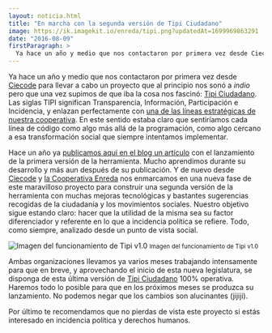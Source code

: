 ```yaml
---
layout: noticia.html
title: "En marcha con la segunda versión de Tipi Ciudadano"
image: https://ik.imagekit.io/enreda/tipi.png?updatedAt=1699969863291
date: "2016-08-09"
firstParagraph: >
  Ya hace un año y medio que nos contactaron por primera vez desde Ciecode para llevar a cabo un proyecto que al principio nos sonó a indio pero que una vez supimos de que iba la cosa nos fascinó: Tipi Ciudadano. Las siglas TIPI significan Transparencia, Información, Participación e Incidencia, y enlazan perfectamente con una de las líneas estratégicas de nuestra cooperativa.
---
```


Ya hace un año y medio que nos contactaron por primera vez desde [Ciecode](http://www.unmundosalvadorsoler.org/ciecode/) para llevar a cabo un proyecto que al principio nos sonó a *indio* pero que una vez supimos de que iba la cosa nos fascinó: [Tipi Ciudadano](http://tipiciudadano.es/). Las siglas TIPI significan Transparencia, Información, Participación e Incidencia, y enlazan perfectamente con [una de las líneas estratégicas de nuestra cooperativa](http://enreda.coop/lineas/transparencia-y-participacion/). En este sentido estaba claro que sentiríamos cada línea de código como algo más allá de la programación, como algo cercano a esa transformación social que siempre intentamos implementar.

Hace un año ya [publicamos aquí en el blog un artículo](http://blog.enreda.coop/tipi-control-ciudadano-transparencia-y-participacion/) con el lanzamiento de la primera versión de la herramienta. Mucho aprendimos durante su desarrollo y más aun después de su publicación. Y de nuevo desde [Ciecode](http://www.unmundosalvadorsoler.org/ciecode/) y [la Cooperativa Enreda](http://enreda.coop) nos enmarcamos en una nueva fase de este maravilloso proyecto para construir una segunda versión de la herramienta con muchas mejoras tecnológicas y bastantes sugerencias recogidas de la ciudadanía y los movimientos  sociales. Nuestro objetivo sigue estando claro: hacer que la utilidad de la misma sea su factor diferenciador y referente en lo que a incidencia política se refiere. Todo, como siempre, analizado desde un punto de vista social.

![Imagen del funcionamiento de Tipi v1.0](https://ik.imagekit.io/enreda/tipo-funcionamiento.jpg?updatedAt=1699970893397)
<small>Imagen del funcionamiento de Tipi v1.0</small>


Ambas organizaciones llevamos ya varios meses trabajando intensamente para que en breve, y aprovechando el inicio de esta nueva legislatura, se disponga de esta última versión de [Tipi Ciudadano](http://tipiciudadano.es/) 100% operativa. Haremos todo lo posible para que en los próximos meses se produzca su lanzamiento. No podemos negar que los cambios son alucinantes (jijiji).

Por último te recomendamos que no pierdas de vista este proyecto si estás interesado en incidencia política y derechos humanos.